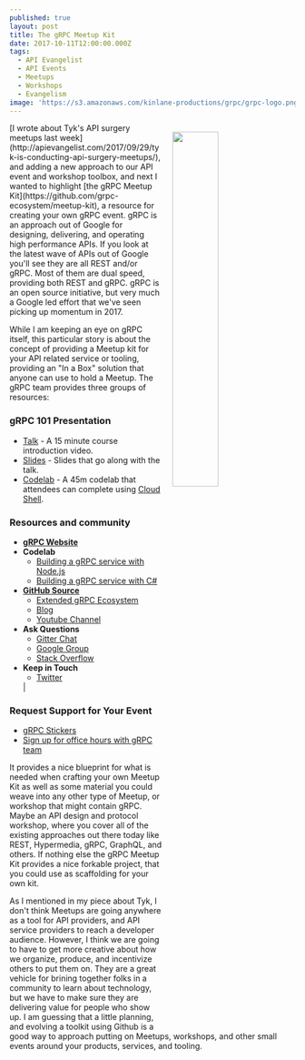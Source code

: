 ```yaml
---
published: true
layout: post
title: The gRPC Meetup Kit
date: 2017-10-11T12:00:00.000Z
tags:
  - API Evangelist
  - API Events
  - Meetups
  - Workshops
  - Evangelism
image: 'https://s3.amazonaws.com/kinlane-productions/grpc/grpc-logo.png'
---
```

<p><img src="https://s3.amazonaws.com/kinlane-productions/grpc/grpc-logo.png" align="right" width="40%" style="padding: 15px;" /></p>[I wrote about Tyk's API surgery meetups last week](http://apievangelist.com/2017/09/29/tyk-is-conducting-api-surgery-meetups/), and adding a new approach to our API event and workshop toolbox, and next I wanted to highlight [the gRPC Meetup Kit](https://github.com/grpc-ecosystem/meetup-kit), a resource for creating your own gRPC event. gRPC is an approach out of Google for designing, delivering, and operating high performance APIs. If you look at the latest wave of APIs out of Google you'll see they are all REST and/or gRPC. Most of them are dual speed, providing both REST and gRPC. gRPC is an open source initiative, but very much a Google led effort that we've seen picking up momentum in 2017.

While I am keeping an eye on gRPC itself, this particular story is about the concept of providing a Meetup kit for your API related service or tooling, providing an "In a Box" solution that anyone can use to hold a Meetup. The gRPC team provides three groups of resources:

### gRPC 101 Presentation
- [Talk](https://www.youtube.com/watch?v=UVsIfSfS6I4) - A 15 minute course introduction video.
- [Slides](https://docs.google.com/presentation/d/1dgI09a-_4dwBMLyqfwchvS6iXtbcISQPLAXL6gSYOcc/edit?usp=sharing) - Slides that go along with the talk.
- [Codelab](https://codelabs.developers.google.com/codelabs/cloud-grpc/index.html) - A 45m codelab that attendees can complete using [Cloud Shell](https://cloud.google.com/shell/).
### Resources and community
- [**gRPC Website**](http://www.grpc.io/)
- **Codelab**
	- [Building a gRPC service with Node.js](https://codelabs.developers.google.com/codelabs/cloud-grpc/index.html)
    - [Building a gRPC service with C#](https://codelabs.developers.google.com/codelabs/cloud-grpc-csharp/index.html)
- [**GitHub Source**](https://github.com/grpc)
	- [Extended gRPC Ecosystem](https://github.com/grpc-ecosystem)
    - [Blog](http://www.grpc.io/blog/)
    - [Youtube Channel](https://www.youtube.com/channel/UCrnk1HWelWnYtF78YZX80fg)    
- **Ask Questions**
	- [Gitter Chat](https://gitter.im/grpc/grpc)
    - [Google Group](https://groups.google.com/forum/#!forum/grpc-io)
    - [Stack Overflow](http://stackoverflow.com/tags/grpc/)
- **Keep in Touch**
	- [Twitter](https://twitter.com/grpcio)</li></ul>|
### Request Support for Your Event
- [gRPC Stickers](https://goo.gl/forms/C3TCtFdobz4ippty2)
- [Sign up for office hours with gRPC team](https://goo.gl/forms/pvxNwWExr5ApbNst2)

It provides a nice blueprint for what is needed when crafting your own Meetup Kit as well as some material you could weave into any other type of Meetup, or workshop that might contain gRPC. Maybe an API design and protocol workshop, where you cover all of the existing approaches out there today like REST, Hypermedia, gRPC, GraphQL, and others. If nothing else the gRPC Meetup Kit provides a nice forkable project, that you could use as scaffolding for your own kit.

As I mentioned in my piece about Tyk, I don't think Meetups are going anywhere as a tool for API providers, and API service providers to reach a developer audience. However, I think we are going to have to get more creative about how we organize, produce, and incentivize others to put them on. They are a great vehicle for brining together folks in a community to learn about technology, but we have to make sure they are delivering value for people who show up. I am guessing that a little planning, and evolving a toolkit using Github is a good way to approach putting on Meetups, workshops, and other small events around your products, services, and tooling.
